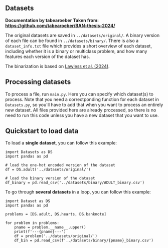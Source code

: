 ## Datasets

**Documentation by tabearoeber**
**Taken from: https://github.com/tabearoeber/BAN-thesis-2024/**


The original datasets are saved in `../datasets/original/`. A binary version of each file can be found in `../datasets/binary/`. 
There is also a `dataset_info.txt` file which provides a short overview of each dataset, including whether it is a binary or multiclass problem, 
and how many features each version of the dataset has.

The binarization is based on [Lawless et al. (2024)](https://www.jmlr.org/papers/volume24/22-0880/22-0880.pdf). 

## Processing datasets

To process a file, run `main.py`. Here you can specify which dataset(s) to process. 
Note that you need a correctponding function for each dataset in `Datasets.py`, so you'll have to add that when you want to process an entirely new dataset. 
All files provided here are already processed, so there is no need to run this code unless you have a new dataset that you want to use.

## Quickstart to load data

To load a **single dataset**, you can follow this example:

```
import Datasets as DS
import pandas as pd

# load the one-hot encoded version of the dataset
df = DS.adult('../datasets/original/')

# load the binary version of the dataset
df_binary = pd.read_csv('../datasets/binary/ADULT_binary.csv')
```

To go through **several datasets** in a loop, you can follow this example:
```
import Dataset as DS
import pandas as pd

problems = [DS.adult, DS.hearts, DS.banknote]

for problem in problems:
    pname = problem.__name__.upper()
    print(f'---{pname}---')
    df = problem('../datasets/original/')
    df_bin = pd.read_csv(f'../datasets/binary/{pname}_binary.csv')
```


